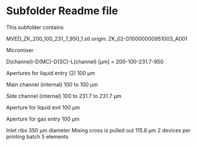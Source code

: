 # Subfolder Readme file
This subfolder contains

MVED_ZK_200_100_231_7_950_1.stl
origin: ZK_02-D10000000951003_A001


Micromixer

D(channel)-D(MC)-D(SC)-L(channel) [µm]
= 200-100-231.7-950

Apertures for liquid entry (2)
100 µm

Main channel (internal)
100 to 100 µm

Side channel (internal)
100 to 231.7 to 231.7 µm

Aperture for liquid exit
100 µm

Aperture for gas entry
100 µm

Inlet ribs 350 µm diameter
Mixing cross is pulled out 115.8 µm
2 devices per printing batch
5 elements